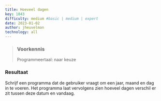 ```yaml
---
title: Hoeveel dagen
key: 1043
difficulty: medium #basic | medium | expert
date: 2023-01-02
author: jheuvelman
technology: all
---
```






> ### Voorkennis
> Programmeertaal: naar keuze

### Resultaat
Schrijf een programma dat de gebruiker vraagt om een jaar, maand en dag
in te voeren. Het programma laat vervolgens zien hoeveel dagen verschil
er zit tussen deze datum en vandaag.
